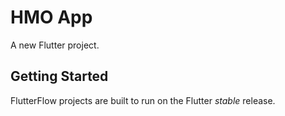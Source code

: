 # HMO App

A new Flutter project.

## Getting Started

FlutterFlow projects are built to run on the Flutter _stable_ release.
